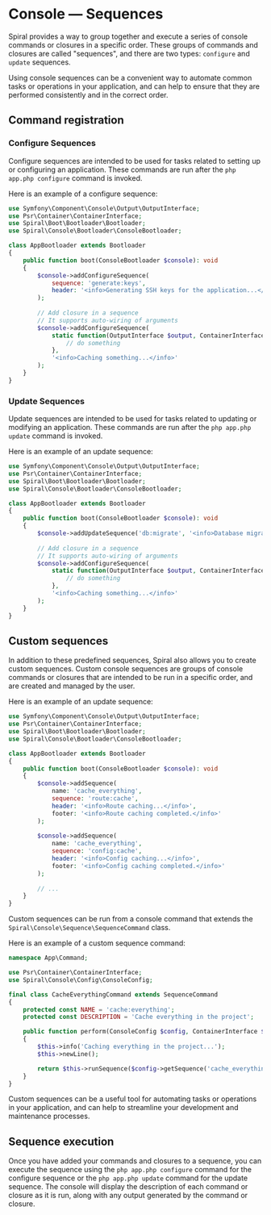 # Console — Sequences

Spiral provides a way to group together and execute a series of console commands or closures in a specific order. These 
groups of commands and closures are called "sequences", and there are two types: `configure` and `update` sequences.

Using console sequences can be a convenient way to automate common tasks or operations in your application, and can help
to ensure that they are performed consistently and in the correct order.

## Command registration

### Configure Sequences

Configure sequences are intended to be used for tasks related to setting up or configuring an application. These
commands
are run after the `php app.php configure` command is invoked.

Here is an example of a configure sequence:

```php
use Symfony\Component\Console\Output\OutputInterface;
use Psr\Container\ContainerInterface;
use Spiral\Boot\Bootloader\Bootloader;
use Spiral\Console\Bootloader\ConsoleBootloader;

class AppBootloader extends Bootloader
{
    public function boot(ConsoleBootloader $console): void
    {
        $console->addConfigureSequence(
            sequence: 'generate:keys', 
            header: '<info>Generating SSH keys for the application...</info>'
        );
        
        // Add closure in a sequence
        // It supports auto-wiring of arguments
        $console->addConfigureSequence(
            static function(OutputInterface $output, ContainerInterface $container): void {
                // do something
            }, 
            '<info>Caching something...</info>'
        );
    }
}
```

### Update Sequences

Update sequences are intended to be used for tasks related to updating or modifying an application. These commands
are run after the `php app.php update` command is invoked.

Here is an example of an update sequence:

```php
use Symfony\Component\Console\Output\OutputInterface;
use Psr\Container\ContainerInterface;
use Spiral\Boot\Bootloader\Bootloader;
use Spiral\Console\Bootloader\ConsoleBootloader;

class AppBootloader extends Bootloader
{
    public function boot(ConsoleBootloader $console): void
    {
        $console->addUpdateSequence('db:migrate', '<info>Database migration...</info>');
        
        // Add closure in a sequence
        // It supports auto-wiring of arguments
        $console->addConfigureSequence(
            static function(OutputInterface $output, ContainerInterface $container): void {
                // do something
            }, 
            '<info>Caching something...</info>'
        );
    }
}
```

## Custom sequences

In addition to these predefined sequences, Spiral also allows you to create custom sequences. Custom console sequences 
are groups of console commands or closures that are intended to be run in a specific order, and are created and managed 
by the user.

Here is an example of an update sequence:

```php app/src/Application/Bootloader/AppBootloader.php
use Symfony\Component\Console\Output\OutputInterface;
use Psr\Container\ContainerInterface;
use Spiral\Boot\Bootloader\Bootloader;
use Spiral\Console\Bootloader\ConsoleBootloader;

class AppBootloader extends Bootloader
{
    public function boot(ConsoleBootloader $console): void
    {
        $console->addSequence(
            name: 'cache_everything', 
            sequence: 'route:cache',
            header: '<info>Route caching...</info>',
            footer: '<info>Route caching completed.</info>'
        );
         
        $console->addSequence(
            name: 'cache_everything', 
            sequence: 'config:cache',
            header: '<info>Config caching...</info>',
            footer: '<info>Config caching completed.</info>'
        );
        
        // ... 
    }
}
```

Custom sequences can be run from a console command that extends the `Spiral\Console\Sequence\SequenceCommand` class.

Here is an example of a custom sequence command:

```php
namespace App\Command;

use Psr\Container\ContainerInterface;
use Spiral\Console\Config\ConsoleConfig;

final class CacheEverythingCommand extends SequenceCommand
{
    protected const NAME = 'cache:everything';
    protected const DESCRIPTION = 'Cache everything in the project';

    public function perform(ConsoleConfig $config, ContainerInterface $container): int
    {
        $this->info('Caching everything in the project...');
        $this->newLine();

        return $this->runSequence($config->getSequence('cache_everything'), $container);
    }
}
```

Custom sequences can be a useful tool for automating tasks or operations in your application, and can help to streamline
your development and maintenance processes.

## Sequence execution

Once you have added your commands and closures to a sequence, you can execute the sequence using the
`php app.php configure` command for the configure sequence or the `php app.php update` command for the update sequence.
The console will display the description of each command or closure as it is run, along with any output generated by the
command or closure.
